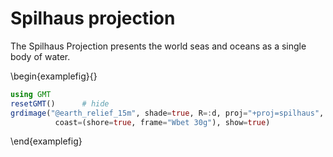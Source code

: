 # Spilhaus projection

The Spilhaus Projection presents the world seas and oceans as a single body of water.

\begin{examplefig}{}
```julia
using GMT
resetGMT()		# hide
grdimage("@earth_relief_15m", shade=true, R=:d, proj="+proj=spilhaus",
          coast=(shore=true, frame="Wbet 30g"), show=true)
```
\end{examplefig}
